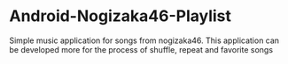 # Android-Nogizaka46-Playlist

Simple music application for songs from nogizaka46. This application can be developed more for the process of shuffle, repeat and favorite songs
